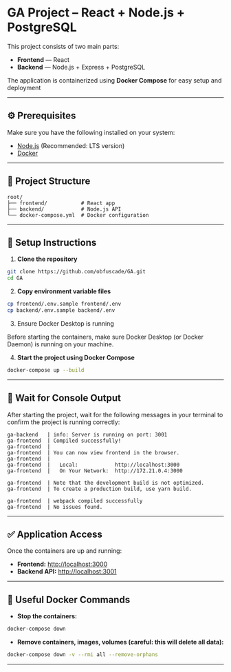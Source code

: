 # GA Project – React + Node.js + PostgreSQL

This project consists of two main parts:

- **Frontend** — React
- **Backend** — Node.js + Express + PostgreSQL

The application is containerized using **Docker Compose** for easy setup and deployment

---

## ⚙️ Prerequisites

Make sure you have the following installed on your system:

- [Node.js](https://nodejs.org/en/download/) (Recommended: LTS version)
- [Docker](https://www.docker.com/)

---

## 📁 Project Structure

```
root/
├── frontend/           # React app
├── backend/            # Node.js API
└── docker-compose.yml  # Docker configuration
```

---

## 🔧 Setup Instructions

1. **Clone the repository**

```bash
git clone https://github.com/obfuscade/GA.git
cd GA
```

2. **Copy environment variable files**

```bash
cp frontend/.env.sample frontend/.env
cp backend/.env.sample backend/.env
```

3. Ensure Docker Desktop is running

Before starting the containers, make sure Docker Desktop (or Docker Daemon) is running on your machine.

4. **Start the project using Docker Compose**

```bash
docker-compose up --build
```

---

## 🚀 Wait for Console Output

After starting the project, wait for the following messages in your terminal to confirm the project is running correctly:

```
ga-backend   | info: Server is running on port: 3001
ga-frontend  | Compiled successfully!
ga-frontend  | 
ga-frontend  | You can now view frontend in the browser.
ga-frontend  | 
ga-frontend  |   Local:            http://localhost:3000
ga-frontend  |   On Your Network:  http://172.21.0.4:3000

ga-frontend  | Note that the development build is not optimized.
ga-frontend  | To create a production build, use yarn build.

ga-frontend  | webpack compiled successfully
ga-frontend  | No issues found.
```

---

## ✅ Application Access

Once the containers are up and running:

- **Frontend:** [http://localhost:3000](http://localhost:3000)
- **Backend API:** [http://localhost:3001](http://localhost:3001)

---

## 🐳 Useful Docker Commands

- **Stop the containers:**

```bash
docker-compose down
```

- **Remove containers, images, volumes (careful: this will delete all data):**

```bash
docker-compose down -v --rmi all --remove-orphans
```

---
